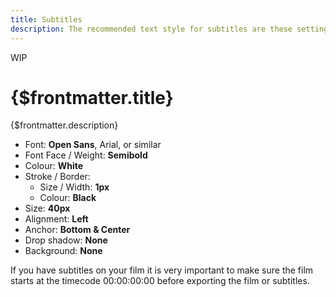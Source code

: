 ```yaml
---
title: Subtitles
description: The recommended text style for subtitles are these settings
---
```


<span class="wip">WIP</span>

# {$frontmatter.title}

{$frontmatter.description}

- Font: **Open Sans**, Arial, or similar
- Font Face / Weight: **Semibold**
- Colour: **White**
- Stroke / Border:
  - Size / Width: **1px**
  - Colour: **Black**
- Size: **40px**
- Alignment: **Left**
- Anchor: **Bottom & Center**
- Drop shadow: **None**
- Background: **None**

If you have subtitles on your film it is very important to make sure the film starts at the timecode 00:00:00:00 before exporting the film or subtitles.
